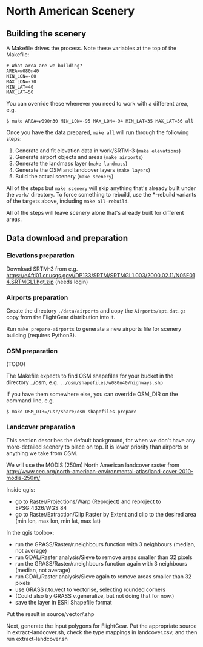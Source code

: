 North American Scenery
======================

## Building the scenery

A Makefile drives the process. Note these variables at the top of the Makefile:

```
# What area are we building?
AREA=w080n40
MIN_LON=-80
MAX_LON=-70
MIN_LAT=40
MAX_LAT=50
```

You can override these whenever you need to work with a different area, e.g.

```
$ make AREA=w090n30 MIN_LON=-95 MAX_LON=-94 MIN_LAT=35 MAX_LAT=36 all
```

Once you have the data prepared, ``make all`` will run through the following steps:

1. Generate and fit elevation data in work/SRTM-3 (``make elevations``)
2. Generate airport objects and areas (``make airports``)
3. Generate the landmass layer (``make landmass``)
4. Generate the OSM and landcover layers (``make layers``)
5. Build the actual scenery (``make scenery``)

All of the steps but ``make scenery`` will skip anything that's already built under the ``work/`` directory. To force something to rebuild, use the *-rebuild variants of the targets above, including ``make all-rebuild``.

All of the steps will leave scenery alone that's already built for different areas.


## Data download and preparation

### Elevations preparation

Download SRTM-3 from e.g. https://e4ftl01.cr.usgs.gov//DP133/SRTM/SRTMGL1.003/2000.02.11/N05E014.SRTMGL1.hgt.zip (needs login)

### Airports preparation

Create the directory ``./data/airports`` and copy the ``Airports/apt.dat.gz`` copy from the FlightGear distribution into it.

Run ``make prepare-airports`` to generate a new airports file for scenery building (requires Python3).

### OSM preparation

(TODO)

The Makefile expects to find OSM shapefiles for your bucket in the directory ../osm, e.g. ``../osm/shapefiles/w080n40/highways.shp``

If you have them somewhere else, you can override OSM_DIR on the command line, e.g.

```
$ make OSM_DIR=/usr/share/osm shapefiles-prepare
```

### Landcover preparation

This section describes the default background, for when we don't have any more-detailed scenery to place on top. It is lower priority than airports or anything we take from OSM.

We will use the MODIS (250m) North American landcover raster from http://www.cec.org/north-american-environmental-atlas/land-cover-2010-modis-250m/

Inside qgis:

- go to Raster/Projections/Warp (Reproject) and reproject to EPSG:4326/WGS 84
- go to Raster/Extraction/Clip Raster by Extent and clip to the desired area (min lon, max lon, min lat, max lat)

In the qgis toolbox:

- run the GRASS/Raster/r.neighbours function with 3 neighbours (median, not average)
- run GDAL/Raster analysis/Sieve to remove areas smaller than 32 pixels
- run the GRASS/Raster/r.neighbours function again with 3 neighbours (median, not average)
- run GDAL/Raster analysis/Sieve again to remove areas smaller than 32 pixels
- use GRASS r.to.vect to vectorise, selecting rounded corners
- (Could also try GRASS v.generalize, but not doing that for now.)
- save the layer in ESRI Shapefile format

Put the result in source/vector/<whatever>.shp

Next, generate the input polygons for FlightGear. Put the appropriate source in extract-landcover.sh, check the type mappings in landcover.csv, and then run extract-landcover.sh
